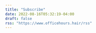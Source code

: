 ```yaml
---
title: "Subscribe"
date: 2022-08-16T05:32:19-04:00
draft: false
rss: "https://www.officehours.hair/rss"
---
```


